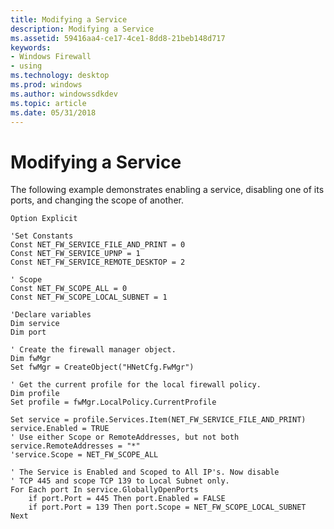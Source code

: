 ```yaml
---
title: Modifying a Service
description: Modifying a Service
ms.assetid: 59416aa4-ce17-4ce1-8dd8-21beb148d717
keywords:
- Windows Firewall
- using
ms.technology: desktop
ms.prod: windows
ms.author: windowssdkdev
ms.topic: article
ms.date: 05/31/2018
---
```


# Modifying a Service

The following example demonstrates enabling a service, disabling one of its ports, and changing the scope of another.

``` syntax
Option Explicit

'Set Constants
Const NET_FW_SERVICE_FILE_AND_PRINT = 0
Const NET_FW_SERVICE_UPNP = 1
Const NET_FW_SERVICE_REMOTE_DESKTOP = 2

' Scope
Const NET_FW_SCOPE_ALL = 0
Const NET_FW_SCOPE_LOCAL_SUBNET = 1

'Declare variables
Dim service
Dim port

' Create the firewall manager object.
Dim fwMgr
Set fwMgr = CreateObject("HNetCfg.FwMgr")

' Get the current profile for the local firewall policy.
Dim profile
Set profile = fwMgr.LocalPolicy.CurrentProfile

Set service = profile.Services.Item(NET_FW_SERVICE_FILE_AND_PRINT)
service.Enabled = TRUE
' Use either Scope or RemoteAddresses, but not both
service.RemoteAddresses = "*"
'service.Scope = NET_FW_SCOPE_ALL

' The Service is Enabled and Scoped to All IP's. Now disable
' TCP 445 and scope TCP 139 to Local Subnet only.
For Each port In service.GloballyOpenPorts
    if port.Port = 445 Then port.Enabled = FALSE
    if port.Port = 139 Then port.Scope = NET_FW_SCOPE_LOCAL_SUBNET
Next
```

 

 




